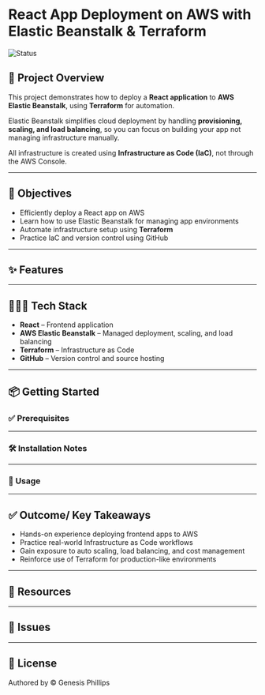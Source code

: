 # React App Deployment on AWS with Elastic Beanstalk & Terraform

![Status](https://img.shields.io/badge/status-In%20Development-yellow)

## 🚀 Project Overview

This project demonstrates how to deploy a **React application** to **AWS Elastic Beanstalk**, using **Terraform** for automation.

Elastic Beanstalk simplifies cloud deployment by handling **provisioning, scaling, and load balancing**, so you can focus on building your app not managing infrastructure manually.

All infrastructure is created using **Infrastructure as Code (IaC)**, not through the AWS Console.

---

## 🎯 Objectives

- Efficiently deploy a React app on AWS
- Learn how to use Elastic Beanstalk for managing app environments
- Automate infrastructure setup using **Terraform**
- Practice IaC and version control using GitHub

---

## ✨ Features

---

## 👨🏽‍💻 Tech Stack

- **React** – Frontend application
- **AWS Elastic Beanstalk** – Managed deployment, scaling, and load balancing
- **Terraform** – Infrastructure as Code
- **GitHub** – Version control and source hosting

---

## 📦 Getting Started

### ✅ Prerequisites

---

### 🛠️ Installation Notes

---

### 📖 Usage

---

## ✅ Outcome/ Key Takeaways

- Hands-on experience deploying frontend apps to AWS
- Practice real-world Infrastructure as Code workflows
- Gain exposure to auto scaling, load balancing, and cost management
- Reinforce use of Terraform for production-like environments

---

## 🔗 Resources

---

## 🐛 Issues

---

## 📜 License

Authored by © Genesis Phillips
